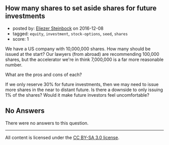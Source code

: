 ## How many shares to set aside shares for future investments

- posted by: [Eliezer Steinbock](https://stackexchange.com/users/3072468/eliezer-steinbock) on 2016-12-08
- tagged: `equity`, `investment`, `stock-options`, `seed`, `shares`
- score: 1

We have a US company with 10,000,000 shares. How many should be issued at the start? Our lawyers (from abroad) are recommending 100,000 shares, but the accelerator we're in think 7,000,000 is a far more reasonable number.

What are the pros and cons of each?

If we only reserve 30% for future investments, then we may need to issue more shares in the near to distant future. Is there a downside to only issuing 1% of the shares? Would it make future investors feel uncomfortable?

## No Answers

There were no answers to this question.


---

All content is licensed under the [CC BY-SA 3.0 license](https://creativecommons.org/licenses/by-sa/3.0/).
